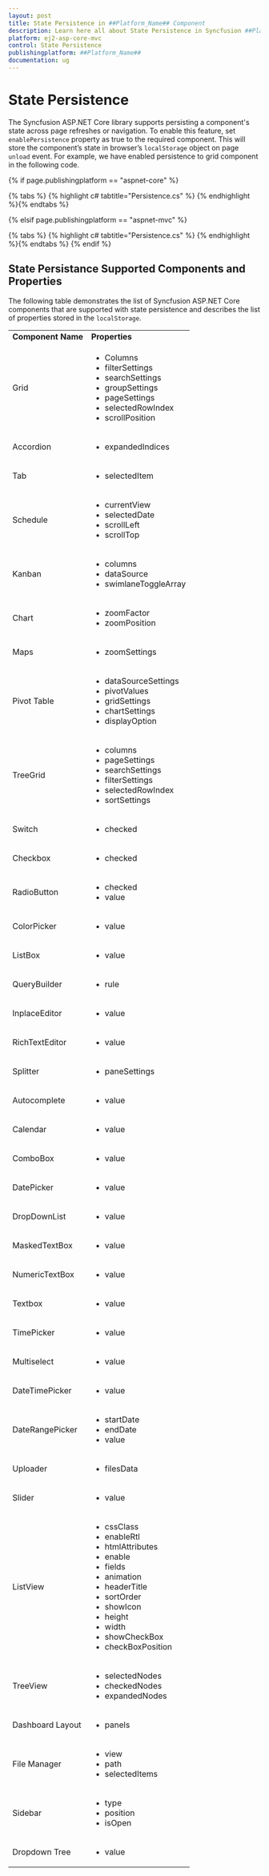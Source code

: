 ```yaml
---
layout: post
title: State Persistence in ##Platform_Name## Component
description: Learn here all about State Persistence in Syncfusion ##Platform_Name## component of Syncfusion Essential JS 2 and more.
platform: ej2-asp-core-mvc
control: State Persistence
publishingplatform: ##Platform_Name##
documentation: ug
---
```


# State Persistence

The Syncfusion ASP.NET Core library supports persisting a component's state across page refreshes or navigation. To
enable this feature, set `enablePersistence` property as true to the required component. This will store
the component’s state in browser’s `localStorage` object on page `unload` event. For example, we have
enabled persistence to grid component in the following code.

{% if page.publishingplatform == "aspnet-core" %}

{% tabs %}
{% highlight c# tabtitle="Persistence.cs" %}
{% endhighlight %}{% endtabs %}

{% elsif page.publishingplatform == "aspnet-mvc" %}

{% tabs %}
{% highlight c# tabtitle="Persistence.cs" %}
{% endhighlight %}{% endtabs %}
{% endif %}

## State Persistance Supported Components and Properties

The following table demonstrates the list of Syncfusion ASP.NET Core components that are supported with state persistence and describes the list of properties stored in the `localStorage`.

<!-- markdownlint-disable MD033 -->
<table>
<tr>
<td><b>Component Name</b></td>
<td><b>Properties</b></td>
</tr>
<tr>
<td>Grid</td>
<td>
<ul>
<li>Columns</li>
<li>filterSettings</li>
<li>searchSettings</li>
<li>groupSettings</li>
<li>pageSettings</li>
<li>selectedRowIndex</li>
<li>scrollPosition</li>
</ul>
</td>
</tr>
<tr>
<td>Accordion</td>
<td>
<ul>
<li>expandedIndices</li>
</ul>
</td>
</tr>
<tr>
<td>Tab</td>
<td>
<ul>
<li>selectedItem</li>
</ul>
</td>
</tr>
<tr>
<td>Schedule</td>
<td>
<ul>
<li>currentView</li>
<li>selectedDate</li>
<li>scrollLeft</li>
<li>scrollTop</li>
</ul>
</td>
</tr>
<tr>
<td>Kanban</td>
<td>
<ul>
<li>columns</li>
<li>dataSource</li>
<li>swimlaneToggleArray</li>
</ul>
</td>
</tr>
<tr>
<td>Chart</td>
<td>
<ul>
<li>zoomFactor</li>
<li>zoomPosition</li>
</ul>
</td>
</tr>
<tr>
<td>Maps</td>
<td>
<ul>
<li>zoomSettings</li>
</ul>
</td>
</tr>
<tr>
<td>Pivot Table</td>
<td>
<ul>
<li>dataSourceSettings</li>
<li>pivotValues</li>
<li>gridSettings</li>
<li>chartSettings</li>
<li>displayOption</li>
</ul>
</td>
</tr>
<tr>
<td>TreeGrid</td>
<td>
<ul>
<li>columns</li>
<li>pageSettings</li>
<li>searchSettings</li>
<li>filterSettings</li>
<li>selectedRowIndex</li>
<li>sortSettings</li>
</ul>
</td>
</tr>
<tr>
<td>Switch</td>
<td>
<ul>
<li>checked</li>
</ul>
</td>
</tr>
<tr>
<td>Checkbox</td>
<td>
<ul>
<li>checked</li>
</ul>
</td>
</tr>
<tr>
<td>RadioButton</td>
<td>
<ul>
<li>checked</li>
<li>value</li>
</ul>
</td>
</tr>
<tr>
<td>ColorPicker</td>
<td>
<ul>
<li>value</li>
</ul>
</td>
</tr>
<tr>
<td>ListBox</td>
<td>
<ul>
<li>value</li>
</ul>
</td>
</tr>
<tr>
<td>QueryBuilder</td>
<td>
<ul>
<li>rule</li>
</ul>
</td>
</tr>
<tr>
<td>InplaceEditor</td>
<td>
<ul>
<li>value</li>
</ul>
</td>
</tr>
<tr>
<td>RichTextEditor</td>
<td>
<ul>
<li>value</li>
</ul>
</td>
</tr>
<tr>
<td>Splitter</td>
<td>
<ul>
<li>paneSettings</li>
</ul>
</td>
</tr>
<tr>
<td>Autocomplete</td>
<td>
<ul>
<li>value</li>
</ul>
</td>
</tr>
<tr>
<td>Calendar</td>
<td>
<ul>
<li>value</li>
</ul>
</td>
</tr>
<tr>
<td>ComboBox</td>
<td>
<ul>
<li>value</li>
</ul>
</td>
</tr>
<tr>
<td>DatePicker</td>
<td>
<ul>
<li>value</li>
</ul>
</td>
</tr>
<tr>
<td>DropDownList</td>
<td>
<ul>
<li>value</li>
</ul>
</td>
</tr>
<tr>
<td>MaskedTextBox</td>
<td>
<ul>
<li>value</li>
</ul>
</td>
</tr>
<tr>
<td>NumericTextBox</td>
<td>
<ul>
<li>value</li>
</ul>
</td>
</tr>
<tr>
<td>Textbox</td>
<td>
<ul>
<li>value</li>
</ul>
</td>
</tr>
<tr>
<td>TimePicker</td>
<td>
<ul>
<li>value</li>
</ul>
</td>
</tr>
<tr>
<td>Multiselect</td>
<td>
<ul>
<li>value</li>
</ul>
</td>
</tr>
<tr>
<td>DateTimePicker</td>
<td>
<ul>
<li>value</li>
</ul>
</td>
</tr>
<tr>
<td>DateRangePicker</td>
<td>
<ul>
<li>startDate</li>
<li>endDate</li>
<li>value</li>
</ul>
</td>
</tr>
<tr>
<td>Uploader</td>
<td>
<ul>
<li>filesData</li>
</ul>
</td>
</tr>
<tr>
<td>Slider</td>
<td>
<ul>
<li>value</li>
</ul>
</td>
</tr>
<tr>
<td>ListView</td>
<td>
<ul>
<li>cssClass</li>
<li>enableRtl</li>
<li>htmlAttributes</li>
<li>enable</li>
<li>fields</li>
<li>animation</li>
<li>headerTitle</li>
<li>sortOrder</li>
<li>showIcon</li>
<li>height</li>
<li>width</li>
<li>showCheckBox</li>
<li>checkBoxPosition</li>
</ul>
</td>
</tr>
<tr>
<td>TreeView</td>
<td>
<ul>
<li>selectedNodes</li>
<li>checkedNodes</li>
<li>expandedNodes</li>
</ul>
</td>
</tr>
<tr>
<td>Dashboard Layout</td>
<td>
<ul>
<li>panels</li>
</ul>
</td>
</tr>
<tr>
<td>File Manager</td>
<td>
<ul>
<li>view</li>
<li>path</li>
<li>selectedItems</li>
</ul>
</td>
</tr>
<tr>
<td>Sidebar</td>
<td>
<ul>
<li>type</li>
<li>position</li>
<li>isOpen</li>
</ul>
</td>
</tr>
<tr>
<td>Dropdown Tree</td>
<td>
<ul>
<li>value</li>
</ul>
</td>
</tr>
</table>
<!-- markdownlint-enable MD033 -->